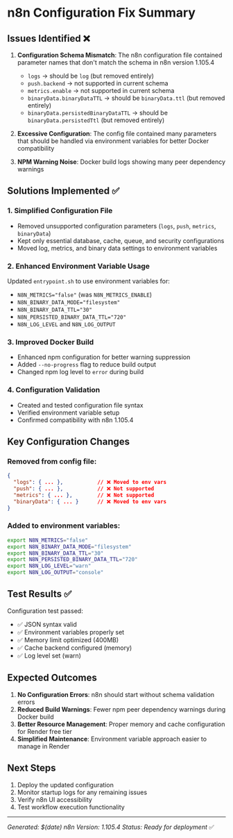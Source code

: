 # n8n Configuration Fix Summary

## Issues Identified ❌

1. **Configuration Schema Mismatch**: The n8n configuration file contained parameter names that don't match the schema in n8n version 1.105.4
   - `logs` → should be `log` (but removed entirely)
   - `push.backend` → not supported in current schema
   - `metrics.enable` → not supported in current schema  
   - `binaryData.binaryDataTTL` → should be `binaryData.ttl` (but removed entirely)
   - `binaryData.persistedBinaryDataTTL` → should be `binaryData.persistedTtl` (but removed entirely)

2. **Excessive Configuration**: The config file contained many parameters that should be handled via environment variables for better Docker compatibility

3. **NPM Warning Noise**: Docker build logs showing many peer dependency warnings

## Solutions Implemented ✅

### 1. Simplified Configuration File
- Removed unsupported configuration parameters (`logs`, `push`, `metrics`, `binaryData`)
- Kept only essential database, cache, queue, and security configurations
- Moved log, metrics, and binary data settings to environment variables

### 2. Enhanced Environment Variable Usage
Updated `entrypoint.sh` to use environment variables for:
- `N8N_METRICS="false"` (was `N8N_METRICS_ENABLE`)
- `N8N_BINARY_DATA_MODE="filesystem"`
- `N8N_BINARY_DATA_TTL="30"`
- `N8N_PERSISTED_BINARY_DATA_TTL="720"`
- `N8N_LOG_LEVEL` and `N8N_LOG_OUTPUT`

### 3. Improved Docker Build
- Enhanced npm configuration for better warning suppression
- Added `--no-progress` flag to reduce build output
- Changed npm log level to `error` during build

### 4. Configuration Validation
- Created and tested configuration file syntax
- Verified environment variable setup
- Confirmed compatibility with n8n 1.105.4

## Key Configuration Changes

### Removed from config file:
```json
{
  "logs": { ... },           // ❌ Moved to env vars
  "push": { ... },           // ❌ Not supported
  "metrics": { ... },        // ❌ Not supported  
  "binaryData": { ... }      // ❌ Moved to env vars
}
```

### Added to environment variables:
```bash
export N8N_METRICS="false"
export N8N_BINARY_DATA_MODE="filesystem"
export N8N_BINARY_DATA_TTL="30"
export N8N_PERSISTED_BINARY_DATA_TTL="720"
export N8N_LOG_LEVEL="warn"
export N8N_LOG_OUTPUT="console"
```

## Test Results ✅

Configuration test passed:
- ✅ JSON syntax valid
- ✅ Environment variables properly set
- ✅ Memory limit optimized (400MB)
- ✅ Cache backend configured (memory)
- ✅ Log level set (warn)

## Expected Outcomes

1. **No Configuration Errors**: n8n should start without schema validation errors
2. **Reduced Build Warnings**: Fewer npm peer dependency warnings during Docker build
3. **Better Resource Management**: Proper memory and cache configuration for Render free tier
4. **Simplified Maintenance**: Environment variable approach easier to manage in Render

## Next Steps

1. Deploy the updated configuration
2. Monitor startup logs for any remaining issues
3. Verify n8n UI accessibility
4. Test workflow execution functionality

---
*Generated: $(date)*
*n8n Version: 1.105.4*
*Status: Ready for deployment* ✅
